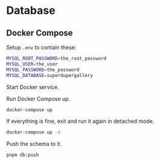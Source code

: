 # Database

## Docker Compose

Setup `.env` to contain these:

```sh
MYSQL_ROOT_PASSWORD=the_root_password
MYSQL_USER=the_user
MYSQL_PASSWORD=the_password
MYSQL_DATABASE=superdupergallery
```

Start Docker service.

Run Docker Compose up.

```sh
docker-compose up
```

If everything is fine, exit and run it again in detached mode.

```sh
docker-compose up -d
```

Push the schema to it.

```sh
pnpm db:push
```
